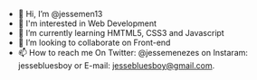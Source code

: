 - 👋 Hi, I’m @jessemen13
- 👀 I'm interested in Web Development
- 🌱 I’m currently learning HMTML5, CSS3 and Javascript
- 💞️ I’m looking to collaborate on Front-end
- 📫 How to reach me On Twitter: @jessemenezes on Instaram: jessebluesboy or E-mail: jessebluesboy@gmail.com.

<!---
jessemen13/jessemen13 is a ✨ special ✨ repository because its `README.md` (this file) appears on your GitHub profile.
You can click the Preview link to take a look at your changes.
--->
